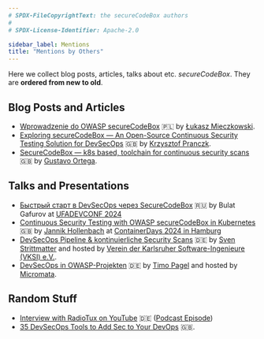 ```yaml
---
# SPDX-FileCopyrightText: the secureCodeBox authors
#
# SPDX-License-Identifier: Apache-2.0

sidebar_label: Mentions
title: "Mentions by Others"
---
```


Here we collect blog posts, articles, talks about etc. _secureCodeBox_. They are **ordered from new to old**.

## Blog Posts and Articles

- [Wprowadzenie do OWASP secureCodeBox][lukasz-post] 🇵🇱 by [Łukasz Mieczkowski][lukasz-blog].
- [Exploring secureCodeBox — An Open-Source Continuous Security Testing Solution for DevSecOps][theowni-post] 🇬🇧 by [Krzysztof Pranczk][theowni-author].
- [SecureCodeBox — k8s based, toolchain for continuous security scans][gortega-post] 🇬🇧 by [Gustavo Ortega][gortega-author].

## Talks and Presentations

- [Быстрый старт в DevSecOps через SecureCodeBox](https://www.youtube.com/watch?v=upjbzQTM7Bo) 🇷🇺 by Bulat Gafurov at [UFADEVCONF 2024][ufa-coder]
- [Continuous Security Testing with OWASP secureCodeBox in Kubernetes](https://www.youtube.com/watch?v=M3zbRGASlJc) 🇬🇧 by [Jannik Hollenbach][jannik] at [ContainerDays 2024 in Hamburg](https://www.containerdays.io/containerdays-conference-2024/)
- [DevSecOps Pipeline & kontinuierliche Security Scans](https://www.youtube.com/watch?v=I_C8E4_F1Do) 🇩🇪 by [Sven Strittmatter][weltraumschaf] and hosted by [Verein der Karlsruher Software-Ingenieure (VKSI) e.V.][vksi].
- [DevSecOps in OWASP-Projekten](https://www.youtube.com/watch?v=MNdprBU2Pac) 🇩🇪 by [Timo Pagel][timo-pagel] and hosted by [Micromata][micromata-blog].

## Random Stuff

- [Interview with RadioTux on YouTube][radiotux-youtube] 🇩🇪 ([Podcast Episode][radiotux-podcast])
- [35 DevSecOps Tools to Add Sec to Your DevOps][thechief.io] 🇬🇧.

[theowni-post]:     https://itnext.io/exploring-securecodebox-an-open-source-continuous-security-testing-solution-for-devsecops-b233fc5341e1
[theowni-author]:   https://medium.com/@theowni
[gortega-post]:     https://gortega.medium.com/securecodebox-an-interesting-tool-bab410185b77
[gortega-author]:   https://gortega.medium.com/
[thechief.io]:      https://thechief.io/c/editorial/35-devsecops-tools-to-add-sec-to-your-devops/
[timo-pagel]:       https://pagel.pro/
[micromata-blog]:   http://web.archive.org/web/20230528192911/https://www.micromata.de/blog/devsecops-projekte-owasp/
[lukasz-post]:      https://sekurak.pl/wprowadzenie-do-owasp-securecodebox/
[lukasz-blog]:      https://vilya.pl/owasp-securecodebox-historia-pewnego-artykulu/
[radiotux-youtube]: https://www.youtube.com/watch?v=PaERL7igyqQ
[radiotux-podcast]: https://www.radiotux.de/index.php?/archives/8100-RadioTux-Sendung-AprilMai-2024.html
[weltraumschaf]:    https:/www.weltraumschaf.de/
[jannik]:           https://github.com/J12934
[vksi]:             https://vksi.de/
[ufa-coder]:        http://dc.ufacoder.com/
